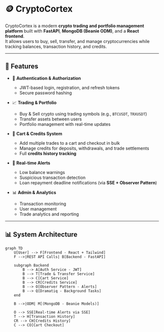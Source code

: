 # 🪙 CryptoCortex  

CryptoCortex is a modern **crypto trading and portfolio management platform** built with **FastAPI**, **MongoDB (Beanie ODM)**, and a **React frontend**.  
It allows users to buy, sell, transfer, and manage cryptocurrencies while tracking balances, transaction history, and credits.  

---

## 🚀 Features  

- 🔑 **Authentication & Authorization**  
  - JWT-based login, registration, and refresh tokens  
  - Secure password hashing  

- 📈 **Trading & Portfolio**  
  - Buy & Sell crypto using trading symbols (e.g., `BTCUSDT`, `TRXUSDT`)  
  - Transfer assets between users  
  - Portfolio management with real-time updates  

- 🛒 **Cart & Credits System**  
  - Add multiple trades to a cart and checkout in bulk  
  - Manage credits for deposits, withdrawals, and trade settlements  
  - Full **credits history tracking**  

- 🔔 **Real-time Alerts**  
  - Low balance warnings  
  - Suspicious transaction detection  
  - Loan repayment deadline notifications (via **SSE + Observer Pattern**)  

- 📊 **Admin & Analytics**  
  - Transaction monitoring  
  - User management  
  - Trade analytics and reporting  

---

## 📊 System Architecture  

```mermaid
graph TD
    U[User] --> F[Frontend - React + Tailwind]
    F -->|REST API Calls| B[Backend - FastAPI]

    subgraph Backend
        B --> A[Auth Service - JWT]
        B --> T[Trade & Transfer Service]
        B --> C[Cart Service]
        B --> CR[Credits Service]
        B --> O[Observer Pattern - Alerts]
        B --> Q[Dramatiq - Background Tasks]
    end

    B -->|ODM| M[(MongoDB - Beanie Models)]

    O --> SSE[Real-time Alerts via SSE]
    T --> H[Transaction History]
    CR --> CH[Credits History]
    C --> CO[Cart Checkout]
